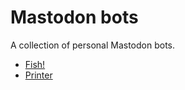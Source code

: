 # Mastodon bots

A collection of personal Mastodon bots.

* [Fish!](https://botsin.space/@fish)
* [Printer](https://botsin.space/@lpd)
